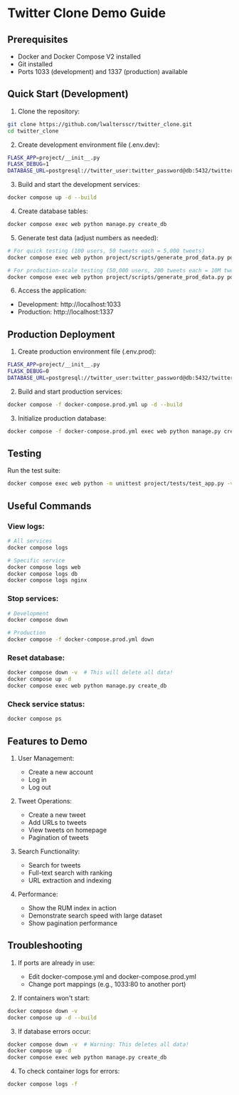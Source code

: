 # Twitter Clone Demo Guide

## Prerequisites
- Docker and Docker Compose V2 installed
- Git installed
- Ports 1033 (development) and 1337 (production) available

## Quick Start (Development)

1. Clone the repository:
```bash
git clone https://github.com/lwaltersscr/twitter_clone.git
cd twitter_clone
```

2. Create development environment file (.env.dev):
```bash
FLASK_APP=project/__init__.py
FLASK_DEBUG=1
DATABASE_URL=postgresql://twitter_user:twitter_password@db:5432/twitter_dev
```

3. Build and start the development services:
```bash
docker compose up -d --build
```

4. Create database tables:
```bash
docker compose exec web python manage.py create_db
```

5. Generate test data (adjust numbers as needed):
```bash
# For quick testing (100 users, 50 tweets each = 5,000 tweets)
docker compose exec web python project/scripts/generate_prod_data.py postgresql://twitter_user:twitter_password@db:5432/twitter_dev 100 50

# For production-scale testing (50,000 users, 200 tweets each = 10M tweets)
docker compose exec web python project/scripts/generate_prod_data.py postgresql://twitter_user:twitter_password@db:5432/twitter_dev 50000 200
```

6. Access the application:
- Development: http://localhost:1033
- Production: http://localhost:1337

## Production Deployment

1. Create production environment file (.env.prod):
```bash
FLASK_APP=project/__init__.py
FLASK_DEBUG=0
DATABASE_URL=postgresql://twitter_user:twitter_password@db:5432/twitter_prod
```

2. Build and start production services:
```bash
docker compose -f docker-compose.prod.yml up -d --build
```

3. Initialize production database:
```bash
docker compose -f docker-compose.prod.yml exec web python manage.py create_db
```

## Testing

Run the test suite:
```bash
docker compose exec web python -m unittest project/tests/test_app.py -v
```

## Useful Commands

### View logs:
```bash
# All services
docker compose logs

# Specific service
docker compose logs web
docker compose logs db
docker compose logs nginx
```

### Stop services:
```bash
# Development
docker compose down

# Production
docker compose -f docker-compose.prod.yml down
```

### Reset database:
```bash
docker compose down -v  # This will delete all data!
docker compose up -d
docker compose exec web python manage.py create_db
```

### Check service status:
```bash
docker compose ps
```

## Features to Demo

1. User Management:
   - Create a new account
   - Log in
   - Log out

2. Tweet Operations:
   - Create a new tweet
   - Add URLs to tweets
   - View tweets on homepage
   - Pagination of tweets

3. Search Functionality:
   - Search for tweets
   - Full-text search with ranking
   - URL extraction and indexing

4. Performance:
   - Show the RUM index in action
   - Demonstrate search speed with large dataset
   - Show pagination performance

## Troubleshooting

1. If ports are already in use:
   - Edit docker-compose.yml and docker-compose.prod.yml
   - Change port mappings (e.g., 1033:80 to another port)

2. If containers won't start:
```bash
docker compose down -v
docker compose up -d --build
```

3. If database errors occur:
```bash
docker compose down -v  # Warning: This deletes all data!
docker compose up -d
docker compose exec web python manage.py create_db
```

4. To check container logs for errors:
```bash
docker compose logs -f
``` 